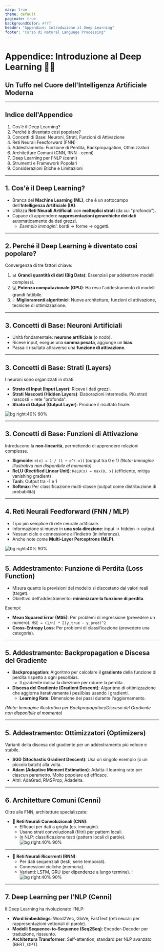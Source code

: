 ```yaml
---
marp: true
theme: default
paginate: true
backgroundColor: #fff
header: "Appendice: Introduzione al Deep Learning"
footer: "Corso di Natural Language Processing"
---
```


<!-- _class: lead -->
# Appendice: Introduzione al Deep Learning 🤖🧠
## Un Tuffo nel Cuore dell'Intelligenza Artificiale Moderna

<!--
Speaker Notes:
Benvenuti a questa appendice dedicata al Deep Learning. In questo modulo vi spiegherò i concetti fondamentali che stanno alla base di molte delle rivoluzioni che abbiamo visto nell'NLP e in altri campi dell'IA. Anche se il corso si concentra sull'NLP, una comprensione di base del Deep Learning è cruciale per capire appieno come funzionano modelli potenti come i Transformer, BERT e GPT. Preparatevi per un viaggio affascinante nel mondo delle reti neurali profonde! 
Voglio che pensiate a questo come a un viaggio dentro una tecnologia che sta cambiando il mondo, dalla traduzione automatica ai sistemi di riconoscimento vocale, fino alle auto a guida autonoma. Vi guiderò passo passo, con esempi semplici, per farvi capire come queste reti funzionano davvero e perché sono così potenti.
-->

---

## Indice dell'Appendice

1.  Cos'è il Deep Learning?
2.  Perché è diventato così popolare?
3.  Concetti di Base: Neuroni, Strati, Funzioni di Attivazione
4.  Reti Neurali Feedforward (FNN)
5.  Addestramento: Funzione di Perdita, Backpropagation, Ottimizzatori
6.  Architetture Comuni (CNN, RNN - cenni)
7.  Deep Learning per l'NLP (cenni)
8.  Strumenti e Framework Popolari
9.  Considerazioni Etiche e Limitazioni

<!--
Speaker Notes:
Ecco una panoramica degli argomenti che tratteremo. Inizierò con una definizione di Deep Learning e il motivo della sua recente ascesa. Poi, ci addentreremo nei mattoni fondamentali: neuroni, strati e funzioni di attivazione. Vi spiegherò come le reti vengono addestrate e vi darò uno sguardo ad alcune architetture comuni, prima di concludere con un accenno al suo impatto sull'NLP, gli strumenti disponibili e le importanti considerazioni etiche.
Durante il percorso, cercherò di fornire esempi concreti e di mantenere tutto il più chiaro possibile, così che anche chi non ha mai studiato informatica o matematica possa seguire con facilità.
-->

---

## 1. Cos'è il Deep Learning?

-   Branca del **Machine Learning (ML)**, che è un sottocampo dell'**Intelligenza Artificiale (IA)**.
-   Utilizza **Reti Neurali Artificiali** con **molteplici strati** (da cui "profondo").
-   Capace di apprendere **rappresentazioni gerarchiche dei dati** automaticamente da dati grezzi.
    -   *Esempio immagini*: bordi -> forme -> oggetti.


<!--
Speaker Notes:
Iniziamo definendo il Deep Learning. Immaginate il Deep Learning come un sottoinsieme specializzato del Machine Learning. La sua caratteristica distintiva è l'uso di reti neurali artificiali che hanno molti strati – ecco da dove viene il termine "profondo". La vera magia del Deep Learning sta nella sua capacità di imparare da sola le caratteristiche rilevanti dai dati, senza che dobbiamo dirgli esplicitamente cosa cercare. Per esempio, se gli forniamo molte immagini di gatti, imparerà da sola a riconoscere prima i bordi, poi le forme come orecchie e baffi, e infine l'intero concetto di "gatto".
Quindi, se avete mai usato un assistente vocale come Siri o Alexa, o un traduttore automatico come Google Translate, sappiate che dietro ci sono proprio queste reti profonde che analizzano e comprendono il linguaggio o le immagini. È come se la rete imparasse a vedere e capire il mondo in modo simile a come fa il nostro cervello, ma attraverso calcoli matematici. Questo rende il Deep Learning uno degli strumenti più potenti e versatili dell'intelligenza artificiale moderna.
-->

---

## 2. Perché il Deep Learning è diventato così popolare?

Convergenza di tre fattori chiave:

1.  📊 **Grandi quantità di dati (Big Data)**: Essenziali per addestrare modelli complessi.
2.  💻 **Potenza computazionale (GPU)**: Ha reso l'addestramento di modelli grandi fattibile.
3.  💡 **Miglioramenti algoritmici**: Nuove architetture, funzioni di attivazione, tecniche di ottimizzazione.

<!--
Speaker Notes:
Vi starete chiedendo perché il Deep Learning sia esploso solo di recente, nonostante le idee di base esistano da tempo. Vi spiego: la risposta sta nella perfetta tempesta creata da tre elementi. Primo, l'enorme quantità di dati che generiamo ogni giorno – i cosiddetti Big Data. Pensate ai dati che ogni giorno generiamo: foto, post, video… tutto questo alimenta questi modelli e li rende sempre più precisi. Secondo, l'avvento di hardware molto potente, in particolare le GPU (le schede grafiche), che possono eseguire i calcoli necessari molto velocemente. Questo ha permesso di addestrare modelli molto grandi in tempi ragionevoli. Terzo, importanti progressi negli algoritmi stessi, che hanno reso l'addestramento di queste reti più efficiente e stabile, come nuove funzioni di attivazione e tecniche di ottimizzazione.
In pratica, questi tre fattori insieme hanno reso possibile ciò che prima era solo teoria o esperimenti limitati. È un po’ come avere una ricetta segreta, gli ingredienti giusti e un forno potente: solo così si può sfornare una torta perfetta!
-->

---

## 3. Concetti di Base: Neuroni Artificiali

-   Unità fondamentale: **neurone artificiale** (o nodo).
-   Riceve input, esegue una **somma pesata**, aggiunge un **bias**.
-   Passa il risultato attraverso una **funzione di attivazione**.


<!--
Speaker Notes:
Ora entriamo nei dettagli tecnici, partendo dal componente base: il neurone artificiale. Pensatelo come una piccola unità di calcolo. Riceve diversi segnali di input, ognuno con un certo "peso" o importanza. Il neurone somma questi input pesati, aggiunge un valore fisso chiamato bias (che aiuta a regolare l'output), e poi applica una funzione di attivazione. Questa funzione decide se e come il neurone "si attiva" e passa l'informazione allo strato successivo.
Potete immaginare il neurone artificiale come una specie di rubinetto che regola quanto un’informazione passa allo strato successivo, a seconda del peso e della funzione di attivazione. Se il segnale è abbastanza forte, il rubinetto si apre e lascia passare l'informazione; se è debole, resta chiuso o apre poco. Questo meccanismo permette alla rete di decidere quali segnali sono importanti e quali no, proprio come fa il nostro cervello con le informazioni che riceve.
-->

---

## 3. Concetti di Base: Strati (Layers)

I neuroni sono organizzati in strati:

-   **Strato di Input (Input Layer)**: Riceve i dati grezzi.
-   **Strati Nascosti (Hidden Layers)**: Elaborazioni intermedie. Più strati nascosti = rete "profonda".
-   **Strato di Output (Output Layer)**: Produce il risultato finale.

![bg right:40% 90%](images/03_strati_rete_neurale.png)

<!--
Speaker Notes:
Questi neuroni non lavorano da soli, ma sono organizzati in strati. Abbiamo lo strato di input, che è la porta d'ingresso dei nostri dati. Poi ci sono uno o più strati nascosti, dove avviene la maggior parte dell'elaborazione e dell'apprendimento. Se ci sono molti strati nascosti, parliamo di una rete "profonda". Infine, c'è lo strato di output, che ci dà il risultato finale del modello, come una previsione o una classificazione.
Pensate a questi strati come a una catena di montaggio: l'input entra, viene lavorato da ogni stazione (strato nascosto) che aggiunge valore o trasforma l'informazione, e alla fine esce il prodotto finito, cioè la risposta della rete. Ogni strato ha un ruolo specifico e insieme permettono alla rete di imparare rappresentazioni sempre più astratte e utili dei dati.
-->

---

## 3. Concetti di Base: Funzioni di Attivazione

Introducono la **non-linearità**, permettendo di apprendere relazioni complesse.

-   **Sigmoide**: `σ(x) = 1 / (1 + e^(-x))` (output tra 0 e 1)
    *(Nota: Immagine illustrativa non disponibile al momento)*
-   **ReLU (Rectified Linear Unit)**: `ReLU(x) = max(0, x)` (efficiente, mitiga vanishing gradient)
-   **Tanh**: Output tra -1 e 1
-   **Softmax**: Per classificazione multi-classe (output come distribuzione di probabilità)


<!--
Speaker Notes:
Le funzioni di attivazione sono cruciali. Senza di esse, anche una rete con molti strati si comporterebbe come un semplice modello lineare. Queste funzioni introducono la non-linearità, che è fondamentale per permettere alla rete di imparare pattern complessi e non solo relazioni dirette. La ReLU (immagine in alto a destra) è molto popolare oggi perché è semplice ed efficiente. La Tanh (immagine in basso a sinistra) e la Softmax (immagine in basso a destra) sono altre funzioni comuni, quest'ultima tipicamente usata nello strato finale per problemi di classificazione multi-classe.
Per la Sigmoide, purtroppo, non abbiamo un'immagine al momento, ma il suo grafico è una curva a "S".
Immaginate la funzione di attivazione come un filtro o un interruttore che decide come trasformare il segnale in ingresso. A seconda della funzione scelta, il neurone può "accendersi" solo se il segnale supera una certa soglia, o può modulare l'output in modi diversi. Questo è fondamentale per permettere alla rete di apprendere relazioni non banali e di rappresentare dati complessi come immagini, suoni o testi.
-->

---

## 4. Reti Neurali Feedforward (FNN / MLP)

-   Tipo più semplice di rete neurale artificiale.
-   Informazione si muove in **una sola direzione**: input -> hidden -> output.
-   Nessun ciclo o connessione all'indietro (in inferenza).
-   Anche note come **Multi-Layer Perceptrons (MLP)**.

![bg right:40% 90%](images/05_fnn_mlp.gif)

<!--
Speaker Notes:
Le reti neurali feedforward, o MLP, sono la forma più basilare di rete neurale. Il nome "feedforward" significa che l'informazione fluisce sempre in avanti, dallo strato di input, attraverso gli strati nascosti, fino allo strato di output. Non ci sono loop o connessioni che tornano indietro, almeno non durante la fase in cui il modello fa una previsione (la fase di inferenza).
Pensate a questa rete come a una linea di montaggio molto semplice dove il prodotto passa sempre in avanti, senza tornare indietro o ripassare da una stazione precedente. Questo rende il processo più semplice da capire e da calcolare, ma limita la capacità della rete di gestire dati sequenziali o dipendenze nel tempo, che richiedono architetture più complesse.
L'immagine animata qui mostra chiaramente questo flusso unidirezionale, così potete visualizzare come l'informazione si sposta attraverso la rete.
-->

---

## 5. Addestramento: Funzione di Perdita (Loss Function)

-   Misura quanto le previsioni del modello si discostano dai valori reali (target).
-   Obiettivo dell'addestramento: **minimizzare la funzione di perdita**.

Esempi:
-   **Mean Squared Error (MSE)**: Per problemi di regressione (prevedere un numero).
    `MSE = (1/n) * Σ(y_true - y_pred)^2`
-   **Cross-Entropy Loss**: Per problemi di classificazione (prevedere una categoria).


<!--
Speaker Notes:
Come fa una rete neurale a imparare? Tutto inizia con la funzione di perdita. Questa funzione è come un insegnante che dice al modello quanto è sbagliata la sua previsione rispetto alla risposta corretta. L'obiettivo di tutto il processo di addestramento è trovare i pesi e i bias che rendono questa perdita il più piccola possibile.
Immaginate di voler insegnare a un bambino a lanciare una palla in un cestino. Ogni volta che sbaglia, gli dite quanto lontano è andata la palla dal bersaglio. La funzione di perdita fa esattamente questo per la rete neurale: quantifica l'errore.
Per esempio, se stiamo cercando di prevedere il prezzo di una casa, potremmo usare l'errore quadratico medio (MSE), che penalizza molto gli errori grandi. Se stiamo classificando email come spam o non spam, useremmo la cross-entropy, che misura la differenza tra la probabilità prevista e quella reale.
Durante l'addestramento, la rete cerca di ridurre questa perdita, migliorando così le sue previsioni.
-->

---

## 5. Addestramento: Backpropagation e Discesa del Gradiente

-   **Backpropagation**: Algoritmo per calcolare il **gradiente** della funzione di perdita rispetto a ogni peso/bias.
    -   Il gradiente indica la direzione per ridurre la perdita.
-   **Discesa del Gradiente (Gradient Descent)**: Algoritmo di ottimizzazione che aggiorna iterativamente i pesi/bias usando i gradienti.
    -   **Learning Rate**: Dimensione dei passi durante l'aggiornamento.

*(Nota: Immagine illustrativa per Backpropagation/Discesa del Gradiente non disponibile al momento)*

<!--
Speaker Notes:
La backpropagation è l'algoritmo magico che permette alle reti di imparare. Dopo aver calcolato la perdita, la backpropagation calcola quanto ogni singolo peso e bias nella rete ha contribuito a quell'errore. Questo contributo è chiamato gradiente.
Potete immaginare il gradiente come una freccia che indica la direzione in cui dobbiamo muoverci per migliorare, cioè per ridurre l'errore.
Una volta che abbiamo i gradienti, usiamo un algoritmo chiamato discesa del gradiente. Immaginate di essere su una montagna e voler scendere al punto più basso: il gradiente vi dice qual è la direzione della discesa più ripida. La discesa del gradiente fa piccoli passi in quella direzione, aggiornando i pesi, fino a raggiungere (sperabilmente) un buon minimo della funzione di perdita. Il learning rate controlla quanto grandi sono questi passi.
Se i passi sono troppo grandi, rischiamo di saltare il minimo; se sono troppo piccoli, l'addestramento sarà lento. Quindi scegliere un buon learning rate è importante.
Questo meccanismo è alla base di come la rete "impara" dai dati, correggendo continuamente i suoi parametri per migliorare le previsioni.
-->

---

## 5. Addestramento: Ottimizzatori (Optimizers)

Varianti della discesa del gradiente per un addestramento più veloce e stabile.

-   **SGD (Stochastic Gradient Descent)**: Usa un singolo esempio (o un piccolo batch) alla volta.
-   **Adam (Adaptive Moment Estimation)**: Adatta il learning rate per ciascun parametro. Molto popolare ed efficace.
-   Altri: AdaGrad, RMSProp, Adadelta.

<!--
Speaker Notes:
La discesa del gradiente semplice ha delle varianti, chiamate ottimizzatori, che cercano di rendere il processo di apprendimento più efficiente. L'SGD, o discesa stocastica del gradiente, aggiorna i pesi usando solo un piccolo sottoinsieme di dati alla volta, il che può rendere l'addestramento più veloce e aiutare a evitare minimi locali scarsi.
Adam è un ottimizzatore molto popolare oggi perché spesso funziona bene su una vasta gamma di problemi senza richiedere troppa messa a punto manuale degli iperparametri. Adam combina i vantaggi di altri metodi, adattando dinamicamente il learning rate per ogni parametro e accelerando la convergenza.
Pensate agli ottimizzatori come a diversi modi di scalare una montagna: alcuni sono più diretti ma rischiosi, altri più lenti ma sicuri. Scegliere l'ottimizzatore giusto può fare una grande differenza nella velocità e qualità dell'apprendimento.
-->

---

## 6. Architetture Comuni (Cenni)

Oltre alle FNN, architetture specializzate:

-   🧠 **Reti Neurali Convoluzionali (CNN)**:
    -   Efficaci per dati a griglia (es. immagini).
    -   Usano strati convoluzionali (filtri) per pattern locali.
    -   In NLP: classificazione testi (pattern locali di parole).
    ![bg right:40% 90%](images/08_cnn_architecture.png)


<!--
Speaker Notes:
Oltre alle reti feedforward, ci sono architetture specializzate. Le CNN (immagine in alto) sono le regine del riconoscimento di immagini. Usano operazioni chiamate convoluzioni, che sono come dei piccoli filtri che scorrono sull'immagine per trovare pattern come bordi o texture.
Nell'NLP, possono essere usate per trovare pattern in piccole sequenze di parole, ad esempio per riconoscere frasi o espressioni ricorrenti.
Le RNN (immagine in basso), invece, sono state progettate specificamente per le sequenze, come il testo. Hanno una sorta di memoria interna che gli permette di tener conto di ciò che è venuto prima nella sequenza.
LSTM e GRU sono versioni più sofisticate di RNN che gestiscono meglio le dipendenze a lunga distanza. Anche se i Transformer le hanno superate in molti compiti NLP, è importante conoscerle.
In pratica, queste architetture sono strumenti diversi per problemi diversi: le CNN sono ottime per dati con struttura spaziale, mentre le RNN sono adatte per dati sequenziali e temporali.
-->

---

-   🔄 **Reti Neurali Ricorrenti (RNN)**:
    -   Per dati sequenziali (testi, serie temporali).
    -   Connessioni cicliche (memoria).
    -   Varianti: LSTM, GRU (per dipendenze a lungo termine).
    !![bg right:40% 90%](images/09_rnn_architecture.png)


<!--
Speaker Notes:
Oltre alle reti feedforward, ci sono architetture specializzate. Le CNN (immagine in alto) sono le regine del riconoscimento di immagini. Usano operazioni chiamate convoluzioni, che sono come dei piccoli filtri che scorrono sull'immagine per trovare pattern come bordi o texture. Nell'NLP, possono essere usate per trovare pattern in piccole sequenze di parole. Le RNN (immagine in basso), invece, sono state progettate specificamente per le sequenze, come il testo. Hanno una sorta di memoria interna che gli permette di tener conto di ciò che è venuto prima nella sequenza. LSTM e GRU sono versioni più sofisticate di RNN che gestiscono meglio le dipendenze a lunga distanza. Anche se i Transformer le hanno superate in molti compiti NLP, è importante conoscerle.
Immaginate le RNN come a una catena in cui ogni anello ricorda ciò che è successo prima, così da poter usare questa memoria per decidere cosa fare dopo. Questo è fondamentale per capire il contesto in una frase o in una serie temporale.
-->

---

## 7. Deep Learning per l'NLP (Cenni)

Il Deep Learning ha rivoluzionato l'NLP:

-   **Word Embeddings**: Word2Vec, GloVe, FastText (reti neurali per rappresentazioni vettoriali di parole).
-   **Modelli Sequence-to-Sequence (Seq2Seq)**: Encoder-Decoder per traduzione, riassunto.
-   **Architettura Transformer**: Self-attention, standard per NLP avanzato (BERT, GPT).

<!--
Speaker Notes:
L'impatto del Deep Learning sull'NLP è stato enorme. Tecniche come Word2Vec, che abbiamo già visto, usano reti neurali per creare quelle rappresentazioni dense di parole (embeddings) che catturano il significato. I modelli Sequence-to-Sequence, spesso composti da un encoder e un decoder, sono la base per la traduzione automatica e il riassunto.
E, naturalmente, l'architettura Transformer, che è il cuore di questo corso, è un prodotto del Deep Learning e ha portato a modelli incredibilmente potenti come BERT e GPT.
Questi modelli hanno rivoluzionato il modo in cui le macchine comprendono e generano il linguaggio naturale, permettendo applicazioni che fino a poco tempo fa sembravano fantascienza, come chatbot intelligenti, assistenti personali e molto altro.
Vi guiderò attraverso questi concetti più avanti nel corso, ma è importante capire fin da subito quanto il Deep Learning sia centrale in tutto questo.
-->
